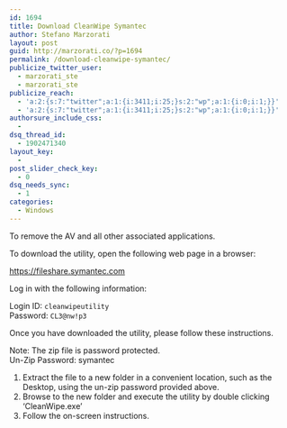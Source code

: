 ```yaml
---
id: 1694
title: Download CleanWipe Symantec
author: Stefano Marzorati
layout: post
guid: http://marzorati.co/?p=1694
permalink: /download-cleanwipe-symantec/
publicize_twitter_user:
  - marzorati_ste
  - marzorati_ste
publicize_reach:
  - 'a:2:{s:7:"twitter";a:1:{i:3411;i:25;}s:2:"wp";a:1:{i:0;i:1;}}'
  - 'a:2:{s:7:"twitter";a:1:{i:3411;i:25;}s:2:"wp";a:1:{i:0;i:1;}}'
authorsure_include_css:
  - 
dsq_thread_id:
  - 1902471340
layout_key:
  - 
post_slider_check_key:
  - 0
dsq_needs_sync:
  - 1
categories:
  - Windows
---
```

To remove the AV and all other associated applications.

To download the utility, open the following web page in a browser:

<a href="https://fileshare.symantec.com" target="_blank">https://fileshare.symantec.com</a>

Log in with the following information:

Login ID: `cleanwipeutility`  
Password: `CL3@nw!p3`

Once you have downloaded the utility, please follow these instructions.

Note: The zip file is password protected.  
Un-Zip Password: symantec

1. Extract the file to a new folder in a convenient location, such as the Desktop, using the un-zip password provided above.  
2. Browse to the new folder and execute the utility by double clicking ‘CleanWipe.exe’  
3. Follow the on-screen instructions.
